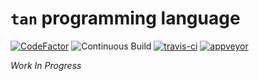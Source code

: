 `tan` programming language
===

[![CodeFactor](https://www.codefactor.io/repository/github/tjysdsg/tan/badge/master)](https://www.codefactor.io/repository/github/tjysdsg/tan/overview/master)
![Continuous Build](https://github.com/tjysdsg/tan/workflows/Continuous%20Build/badge.svg)
[![travis-ci](https://travis-ci.com/tjysdsg/tan.svg?branch=master)](https://travis-ci.com/tjysdsg/tan)
[![appveyor](https://ci.appveyor.com/api/projects/status/hbjn9u50a00rrwl5/branch/master?svg=true)](https://ci.appveyor.com/project/tjysdsg/tan/branch/master)

*Work In Progress*
